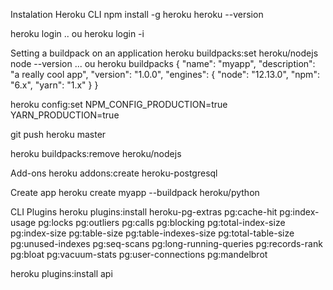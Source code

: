 Instalation Heroku CLI
npm install -g heroku
heroku --version

heroku login
   .. ou
heroku login -i

Setting a buildpack on an application
heroku buildpacks:set heroku/nodejs
node --version
    ... ou 
heroku buildpacks
   {
     "name": "myapp",
     "description": "a really cool app",
     "version": "1.0.0",
     "engines": {
       "node": "12.13.0",
       "npm": "6.x",
       "yarn": "1.x"
     }
   }

heroku config:set NPM_CONFIG_PRODUCTION=true YARN_PRODUCTION=true

git push heroku master

heroku buildpacks:remove heroku/nodejs

Add-ons
heroku addons:create heroku-postgresql

Create app
heroku create myapp --buildpack heroku/python


CLI Plugins
heroku plugins:install heroku-pg-extras
      pg:cache-hit
      pg:index-usage
      pg:locks
      pg:outliers
      pg:calls
      pg:blocking
      pg:total-index-size
      pg:index-size
      pg:table-size
      pg:table-indexes-size
      pg:total-table-size
      pg:unused-indexes
      pg:seq-scans
      pg:long-running-queries
      pg:records-rank
      pg:bloat
      pg:vacuum-stats
      pg:user-connections
      pg:mandelbrot

heroku plugins:install api